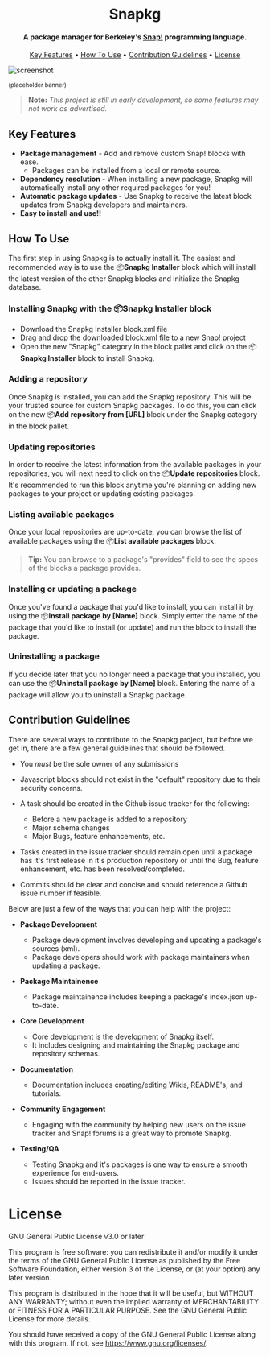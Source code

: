 
<h1 align="center">
  <br>
  Snapkg
  <br>
</h1>

<h4 align="center">A package manager for Berkeley's <a href="http://snap.berkeley.edu/" target="_blank">Snap!</a> programming language.</h4>

<p align="center">
  <a href="#key-features">Key Features</a> •
  <a href="#how-to-use">How To Use</a> •
  <a href="#contribution-guidelines">Contribution Guidelines</a> •
  <a href="#license">License</a>
</p>

![screenshot](https://svgsilh.com/svg_v2/3283713-00bcd4.svg)

<sup>(placeholder banner)</sup>

> **Note:**
> *This project is still in early development, so some features may not work as advertised.*

## Key Features

* **Package management** - Add and remove custom Snap! blocks with ease.
  - Packages can be installed from a local or remote source.
* **Dependency resolution** - When installing a new package, Snapkg will automatically install any other required packages for you!
* **Automatic package updates** - Use Snapkg to receive the latest block updates from Snapkg developers and maintainers.
* **Easy to install and use!!**

## How To Use

The first step in using Snapkg is to actually install it. The easiest and recommended way is to use the 📦**Snapkg Installer** block which will install the latest version of the other Snapkg blocks and initialize the Snapkg database.

### Installing Snapkg with the 📦**Snapkg Installer** block

* Download the Snapkg Installer block.xml file
* Drag and drop the downloaded block.xml file to a new Snap! project
* Open the new "Snapkg" category in the block pallet and click on the 📦**Snapkg Installer** block to install Snapkg.

### Adding a repository
Once Snapkg is installed, you can add the Snapkg repository. This will be your trusted source for custom Snapkg packages. To do this, you can click on the new 📦**Add repository from [URL]** block under the Snapkg category in the block pallet.

### Updating repositories
In order to receive the latest information from the available packages in your repositories, you will next need to click on the 📦**Update repositories** block. It's recommended to run this block anytime you're planning on adding new packages to your project or updating existing packages.

### Listing available packages
Once your local repositories are up-to-date, you can browse the list of available packages using the 📦**List available packages** block.

> **Tip:**
> You can browse to a package's "provides" field to see the specs of the blocks a package provides.

### Installing or updating a package
Once you've found a package that you'd like to install, you can install it by using the 📦**Install package by [Name]** block. Simply enter the name of the package that you'd like to install (or update) and run the block to install the package.

### Uninstalling a package
If you decide later that you no longer need a package that you installed, you can use the 📦**Uninstall package by [Name]** block. Entering the name of a package will allow you to uninstall a Snapkg package.

## Contribution Guidelines

There are several ways to contribute to the Snapkg project, but before we get in, there are a few general guidelines that should be followed.

* You *must* be the sole owner of any submissions

* Javascript blocks should not exist in the "default" repository due to their security concerns.

* A task should be created in the Github issue tracker for the following:
 
  - Before a new package is added to a repository
  - Major schema changes
  - Major Bugs, feature enhancements, etc.

* Tasks created in the issue tracker should remain open until a package has it's first release in it's production repository or until the Bug, feature enhancement, etc. has been resolved/completed.

* Commits should be clear and concise and should reference a Github issue number if feasible.

Below are just a few of the ways that you can help with the project:

* **Package Development**

  - Package development involves developing and updating a package's sources (xml).
  - Package developers should work with package maintainers when updating a package.

* **Package Maintainence**

  - Package maintainence includes keeping a package's index.json up-to-date.

* **Core Development**

  - Core development is the development of Snapkg itself.
  - It includes designing and maintaining the Snapkg package and repository schemas.

* **Documentation**

  - Documentation includes creating/editing Wikis, README's, and tutorials.

* **Community Engagement**

  - Engaging with the community by helping new users on the issue tracker and Snap! forums is a great way to promote Snapkg.

* **Testing/QA**

  - Testing Snapkg and it's packages is one way to ensure a smooth experience for end-users.
  - Issues should be reported in the issue tracker.

# License
GNU General Public License v3.0 or later

This program is free software: you can redistribute it and/or modify
it under the terms of the GNU General Public License as published by
the Free Software Foundation, either version 3 of the License, or
(at your option) any later version.

This program is distributed in the hope that it will be useful,
but WITHOUT ANY WARRANTY; without even the implied warranty of
MERCHANTABILITY or FITNESS FOR A PARTICULAR PURPOSE.  See the
GNU General Public License for more details.

You should have received a copy of the GNU General Public License
along with this program.  If not, see <https://www.gnu.org/licenses/>.